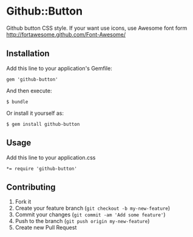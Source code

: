 # Github::Button

Github button CSS style. If your want use icons, use Awesome font form http://fortawesome.github.com/Font-Awesome/

## Installation

Add this line to your application's Gemfile:

    gem 'github-button'

And then execute:

    $ bundle

Or install it yourself as:

    $ gem install github-button

## Usage

Add this line to your application.css

    *= require 'github-button'

## Contributing

1. Fork it
2. Create your feature branch (`git checkout -b my-new-feature`)
3. Commit your changes (`git commit -am 'Add some feature'`)
4. Push to the branch (`git push origin my-new-feature`)
5. Create new Pull Request
